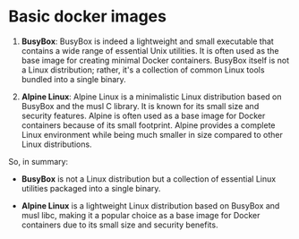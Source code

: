 # Basic docker images

1. **BusyBox**: BusyBox is indeed a lightweight and small executable that contains a wide range of essential Unix utilities. It is often used as the base image for creating minimal Docker containers. BusyBox itself is not a Linux distribution; rather, it's a collection of common Linux tools bundled into a single binary.

2. **Alpine Linux**: Alpine Linux is a minimalistic Linux distribution based on BusyBox and the musl C library. It is known for its small size and security features. Alpine is often used as a base image for Docker containers because of its small footprint. Alpine provides a complete Linux environment while being much smaller in size compared to other Linux distributions.

So, in summary:

- **BusyBox** is not a Linux distribution but a collection of essential Linux utilities packaged into a single binary.

- **Alpine Linux** is a lightweight Linux distribution based on BusyBox and musl libc, making it a popular choice as a base image for Docker containers due to its small size and security benefits.